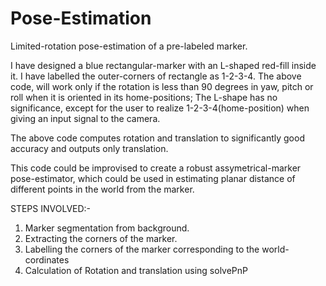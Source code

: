 # Pose-Estimation
Limited-rotation pose-estimation of a pre-labeled marker.

I have designed a blue rectangular-marker with an L-shaped red-fill inside it. I have labelled the outer-corners of rectangle as 1-2-3-4. The above code, will work only if the rotation is less than 90 degrees in yaw, pitch or roll when it is oriented in its home-positions;
The L-shape has no significance, except for the user to realize 1-2-3-4(home-position) when giving an input signal to the camera.

The above code computes rotation and translation to significantly good accuracy and outputs only translation. 

This code could be improvised to create a robust assymetrical-marker pose-estimator, which could be used in estimating planar distance of different points in the world from the marker.

STEPS INVOLVED:-

1. Marker segmentation from background.
2. Extracting the corners of the marker.
3. Labelling the corners of the marker corresponding to the world-cordinates
4. Calculation of Rotation and translation using solvePnP
